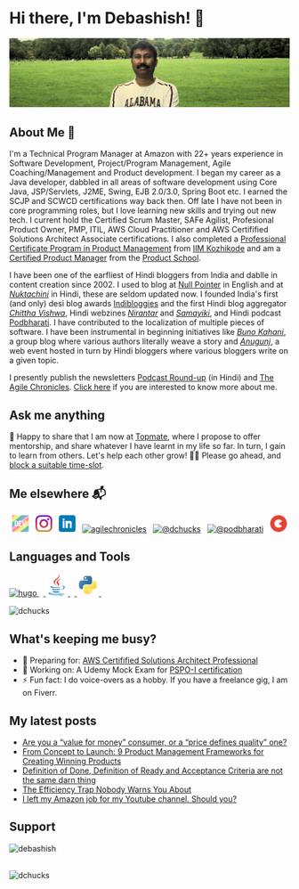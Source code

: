 # Hi there, I'm Debashish! 👋

![Banner Image](https://github.com/dchucks/dchucks/blob/995ee9393ce05198191a18187fb64d2402075d92/icons/banner-1.png)

## About Me 🚀
I'm a Technical Program Manager at Amazon with 22+ years experience in Software Development, Project/Program Management, Agile Coaching/Management and Product development. I began my career as a Java developer, dabbled in all areas of software development using Core Java, JSP/Servlets, J2ME, Swing, EJB 2.0/3.0, Spring Boot etc. I earned the SCJP and SCWCD certifications way back then. Off late I have not been in core programming roles, but I love learning new skills and trying out new tech. I current hold the Certified Scrum Master, SAFe Agilist, Profesional Product Owner, PMP, ITIL, AWS Cloud Practitioner and AWS Certifified Solutions Architect Associate certifications. I also completed a [Professional Certificate Program in Product Management](https://iimkozhikode.emeritus.org/iimk-professional-certificate-programme-in-product-management) from [IIM Kozhikode](https://www.iimk.ac.in/) and am a [Certified Product Manager](https://productschool.com/product-manager-certification) from the [Product School](https://productschool.com/).

I have been one of the earfliest of Hindi bloggers from India and dablle in content creation  since 2002. I used to blog at [Null Pointer](http://nullpointer.debashish.com) in English and at *[Nuktachini](http://nuktachini.debashish.com)* in Hindi, these are seldom updated now. I founded India's first (and only) desi blog awards [Indibloggies](http://indibloggies.blogspot.com) and the first Hindi blog aggregator *[Chittha Vishwa](http://www.myjavaserver.com/~hindi/)*, Hindi webzines *[Nirantar](http://nirantar.org)* and *[Samayiki](http://samayiki.com)*, and Hindi podcast [Podbharati](http://podbharati.com). I have contributed to the localization of multiple pieces of software. I have been instrumental in beginning initiatives like *[Buno Kahani](http://bunokahani.blogspot.com)*, a group blog where various authors literally weave a story and *[Anugunj](https://web.archive.org/web/20080509161849/http://akshargram.com/sarvagya/index.php/Anugunj)*, a web event hosted in turn by Hindi bloggers where various bloggers write on a given topic. 

I presently publish the newsletters [Podcast Round-up](http://parikrama.substack.com) (in Hindi) and [The Agile Chronicles](https://medium.com/the-agile-chronicles). [Click here](http://nullpointer.debashish.com/about/about-the-author) if you are interested to know more about me.

## Ask me anything
📣 Happy to share that I am now at [Topmate](https://topmate.io/debashishc), where I propose to offer mentorship, and share whatever I have learnt in my life so far. In turn, I gain to learn from others. Let's help each other grow! 💪🌟 Please go ahead, and [block a suitable time-slot](https://topmate.io/debashishc).   

## Me elsewhere 📬
<p align='center'>
  <a href="https://dev.to/dchucks"><img height="30" src="https://github.com/dchucks/dchucks/blob/d64b0c234cd064fd12a1b0eaa22b4040c099bd18/icons/dev.png?raw=true"></a>&nbsp;&nbsp;
  <a href="https://instagram.com/podbharati"><img height="30" src="https://github.com/dchucks/dchucks/blob/d64b0c234cd064fd12a1b0eaa22b4040c099bd18/icons/instagram.jpg?raw=true"></a>&nbsp;&nbsp;
  <a href="https://www.linkedin.com/in/debashishc/"><img height="30" src="https://github.com/dchucks/dchucks/blob/d64b0c234cd064fd12a1b0eaa22b4040c099bd18/icons/linkedin.png?raw=true"></a>&nbsp;&nbsp;
  <a href="https://instagram.com/agilechronicles" target="blank"><img src="https://raw.githubusercontent.com/rahuldkjain/github-profile-readme-generator/master/src/images/icons/Social/instagram.svg" alt="agilechronicles" height="30"/></a>&nbsp;&nbsp;
  <a href="https://medium.com/@dchucks" target="blank"><img src="https://raw.githubusercontent.com/rahuldkjain/github-profile-readme-generator/master/src/images/icons/Social/medium.svg" alt="@dchucks" height="30" /></a>&nbsp;&nbsp;
  <a href="https://www.youtube.com/c/@podbharati" target="blank"><img src="https://raw.githubusercontent.com/rahuldkjain/github-profile-readme-generator/master/src/images/icons/Social/youtube.svg" alt="@podbharati" height="30" /></a>&nbsp;&nbsp;
  <a href="https://topmate.io/debashishc" target="blank"><img height="30" alt="Debashish at Topmate" src="https://github.com/dchucks/dchucks/blob/81d4a8fad2c4273fc76f6455ea8da7ce4d77e4cb/icons/topmate.png?raw=true"></a>
</p>

## Languages and Tools
<p align="left"> <a href="https://gohugo.io/" target="_blank" rel="noreferrer"> <img src="https://api.iconify.design/logos-hugo.svg" alt="hugo" width="40" height="40"/> </a> &nbsp;&nbsp;<a href="https://www.java.com" target="_blank" rel="noreferrer"> <img src="https://raw.githubusercontent.com/devicons/devicon/master/icons/java/java-original.svg" alt="java" width="40" height="40"/> </a> &nbsp;&nbsp;<a href="https://www.python.org" target="_blank" rel="noreferrer"> <img src="https://raw.githubusercontent.com/devicons/devicon/master/icons/python/python-original.svg" alt="python" width="40" height="40"/> </a> &nbsp;&nbsp;</p>
<p><img align="center" src="https://github-readme-stats.vercel.app/api/top-langs?username=dchucks&show_icons=true&locale=en&layout=compact" alt="dchucks" /></p>

## What's keeping me busy? 
- 🌱 Preparing for: [AWS Certifified Solutions Architect Professional](https://aws.amazon.com/certification/certified-solutions-architect-professional/)
- 🔭 Working on: A Udemy Mock Exam for [PSPO-I certification](https://www.scrum.org/assessments/professional-scrum-product-owner-i-certification)
- ⚡ Fun fact: I do voice-overs as a hobby. If you have a freelance gig, I am on Fiverr.
<!--
- 🌍 Languages: **[programming languages and human languages you speak]**
- 📫 How to reach me: **[your email address or other contact information]**

-->

## My latest posts
<!-- BLOG-POST-LIST:START -->
- [Are you a “value for money” consumer,  or a “price defines quality” one?](https://medium.com/@dchucks/the-price-is-right-or-is-it-my-2025-shopping-resolution-3f988daaf27f?source=rss-85fec222135e------2)
- [From Concept to Launch: 9 Product Management Frameworks for Creating Winning Products](https://medium.com/the-agile-chronicles/key-product-management-frameworks-for-creating-winning-products-9d515dae23a?source=rss-85fec222135e------2)
- [Definition of Done, Definition of Ready and Acceptance Criteria are not the same darn thing](https://medium.com/the-agile-chronicles/dod-dor-and-acceptance-criteria-and-not-the-same-darn-thing-eec5ca260d48?source=rss-85fec222135e------2)
- [The Efficiency Trap Nobody Warns You About](https://medium.com/@dchucks/the-efficiency-trap-nobody-warns-you-about-d6c5758c4c13?source=rss-85fec222135e------2)
- [I left my Amazon job for my Youtube channel. Should you?](https://medium.com/the-agile-chronicles/illiquid-careers-passion-vs-pragmatism-da1926aa4ad6?source=rss-85fec222135e------2)
<!-- BLOG-POST-LIST:END -->

## Support
<p align="left"><a href="https://ko-fi.com/debashish"> <img align="left" src="https://cdn.ko-fi.com/cdn/kofi3.png?v=3" height="30" alt="debashish" /></a><br/><br/>
<p align="left"><img src="https://komarev.com/ghpvc/?username=dchucks&label=Profile%20views&color=0e75b6&style=flat" alt="dchucks" /> </p>
